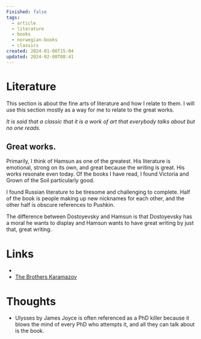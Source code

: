```yaml
---
Finished: false
tags:
  - article
  - literature
  - books
  - norwegian-books
  - classics
created: 2024-01-06T15:04
updated: 2024-02-08T08:41
---
```



# Literature
This section is about the fine arts of literature and how I relate to them. I will use this section mostly as a way for me to relate to the great works. 

*It is said that a classic that it is a work of art that everybody talks about but no one reads.* 



## Great works. 

Primarily, I think of Hamsun as one of the greatest. His literature is emotional, strong on its own, and great because the writing is great. His works resonate even today.  Of the books I have read, I found Victoria and Grown of the Soil particularly good. 


I found Russian literature to be tiresome and challenging to complete.  Half of the book is people making up new nicknames for each other, and the other half is obscure references to Pushkin. 


The difference between Dostoyevsky and Hamsun is that Dostoyevsky has a moral he wants to display and Hamsun wants to have great writing by just that, great writing. 



# Links
- 
- [The Brothers Karamazov](../Book%20Reviews/The%20Brothers%20Karamazov.md) 

# Thoughts 
- Ulysses by James Joyce is often referenced as a PhD killer because it blows the mind of every PhD who attempts it, and all they can talk about is the book. 


